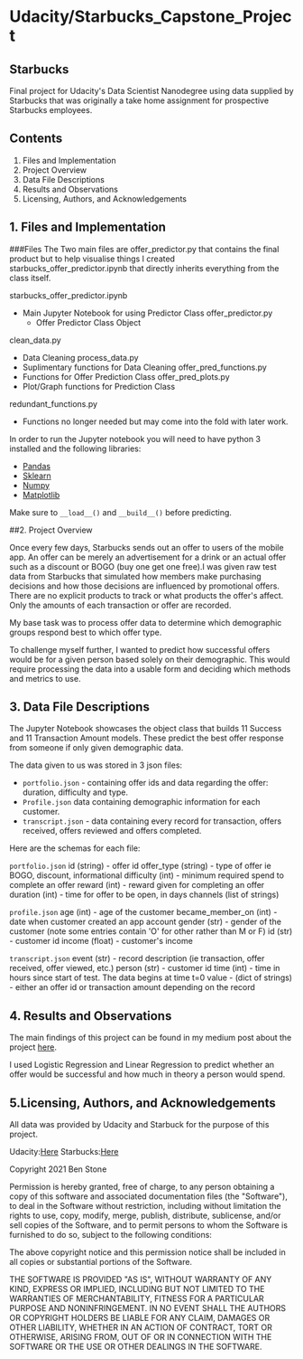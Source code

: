 # Udacity/Starbucks_Capstone_Project

## Starbucks

Final project for Udacity's Data Scientist Nanodegree using data supplied by
Starbucks that was originally a take home assignment for prospective Starbucks
employees.

## Contents
1. Files and Implementation
2. Project Overview
3. Data File Descriptions
4. Results and Observations
5. Licensing, Authors, and Acknowledgements

## 1. Files and Implementation

###Files
The Two main files are offer_predictor.py that contains the final product but to
help visualise things I created starbucks_offer_predictor.ipynb that directly
inherits everything from the class itself.

starbucks_offer_predictor.ipynb
  - Main Jupyter Notebook for using Predictor Class
  offer_predictor.py
    - Offer Predictor Class Object

clean_data.py
  - Data Cleaning
process_data.py
  - Suplimentary functions for Data Cleaning
offer_pred_functions.py
  - Functions for Offer Prediction Class
offer_pred_plots.py
  - Plot/Graph functions for Prediction Class

redundant_functions.py
  - Functions no longer needed but may come into the fold with later work.

In order to run the Jupyter notebook you will need to have python 3 installed and the following libraries:

- [Pandas](https://pandas.pydata.org/)
- [Sklearn](https://scikit-learn.org/stable/)
- [Numpy](https://numpy.org/)
- [Matplotlib](https://matplotlib.org/)

Make sure to `__load__()` and `__build__()` before predicting.

##2. Project Overview

Once every few days, Starbucks sends out an offer to users of the mobile app. An offer can be merely an advertisement for a drink or an actual offer such as a discount or BOGO (buy one get one free).I was given raw test data from Starbucks that simulated how members make purchasing decisions and how those decisions are influenced by promotional offers. There are no explicit products to track or what products the offer's affect. Only the amounts of each transaction or offer are recorded. 

My base task was to process offer data to determine which demographic groups respond best to which offer type.

To challenge myself further, I wanted to predict how successful offers would be for a given person based solely on their demographic. This would require processing the data into a usable form and deciding which methods and metrics to use.


## 3. Data File Descriptions

The Jupyter Notebook showcases the object class that builds 11 Success and 11 Transaction Amount models. These
predict the best offer response from someone if only given demographic data.

The data given to us was stored in 3 json files:

- `portfolio.json` - containing offer ids and data regarding the offer: duration, difficulty and type.
- `Profile.json`  data containing demographic information for each customer.
- `transcript.json` - data containing every record for transaction, offers received, offers reviewed and offers completed.

Here are the schemas for each file:

`portfolio.json`
id (string) - offer id
offer_type (string) - type of offer ie BOGO, discount, informational
difficulty (int) - minimum required spend to complete an offer
reward (int) - reward given for completing an offer
duration (int) - time for offer to be open, in days
channels (list of strings)

`profile.json`
age (int) - age of the customer
became_member_on (int) - date when customer created an app account
gender (str) - gender of the customer (note some entries contain 'O' for other rather than M or F)
id (str) - customer id
income (float) - customer's income

`transcript.json`
event (str) - record description (ie transaction, offer received, offer viewed, etc.)
person (str) - customer id
time (int) - time in hours since start of test. The data begins at time t=0
value - (dict of strings) - either an offer id or transaction amount depending on the record

## 4. Results and Observations

The main findings of this project can be found in my medium post about the project [here](https://ben-stone.medium.com/starbucks-offer-prediction-f16a75f64024).

I used Logistic Regression and Linear Regression to predict whether an offer would be successful and how much in theory a person would spend.

## 5.Licensing, Authors, and Acknowledgements
All data was provided by Udacity and Starbuck for the purpose of this project.

Udacity:[Here](https://www.Udacity.com)
Starbucks:[Here](https://www.Starbucks.com)

Copyright 2021 Ben Stone

Permission is hereby granted, free of charge, to any person obtaining a copy of this software and associated documentation files (the "Software"), to deal in the Software without restriction, including without limitation the rights to use, copy, modify, merge, publish, distribute, sublicense, and/or sell copies of the Software, and to permit persons to whom the Software is furnished to do so, subject to the following conditions:

The above copyright notice and this permission notice shall be included in all copies or substantial portions of the Software.

THE SOFTWARE IS PROVIDED "AS IS", WITHOUT WARRANTY OF ANY KIND, EXPRESS OR IMPLIED, INCLUDING BUT NOT LIMITED TO THE WARRANTIES OF MERCHANTABILITY, FITNESS FOR A PARTICULAR PURPOSE AND NONINFRINGEMENT. IN NO EVENT SHALL THE AUTHORS OR COPYRIGHT HOLDERS BE LIABLE FOR ANY CLAIM, DAMAGES OR OTHER LIABILITY, WHETHER IN AN ACTION OF CONTRACT, TORT OR OTHERWISE, ARISING FROM, OUT OF OR IN CONNECTION WITH THE SOFTWARE OR THE USE OR OTHER DEALINGS IN THE SOFTWARE.
